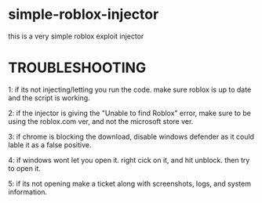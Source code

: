 # simple-roblox-injector
this is a very simple roblox exploit injector

# TROUBLESHOOTING
1: if its not injecting/letting you run the code. make sure roblox is up to date and the script is working.

2: if the injector is giving the "Unable to find Roblox" error, make sure to be using the roblox.com ver, and not the microsoft store ver.

3: if chrome is blocking the download, disable windows defender as it could lable it as a false positive.

4: if windows wont let you open it. right cick on it, and hit unblock. then try to open it.

5: if its not opening make a ticket along with screenshots, logs, and system information.
